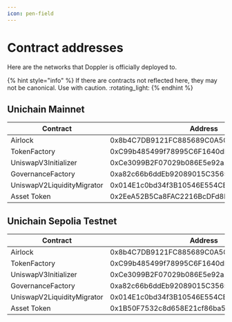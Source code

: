 ```yaml
---
icon: pen-field
---
```


# Contract addresses

Here are the networks that Doppler is officially deployed to.

{% hint style="info" %}
If there are contracts not reflected here, they may not be canonical. Use with caution. :rotating\_light:
{% endhint %}

## Unichain Mainnet

<table><thead><tr><th width="280">Contract</th><th>Address</th></tr></thead><tbody><tr><td>Airlock</td><td>0x8b4C7DB9121FC885689C0A50D5a1429F15AEc2a0</td></tr><tr><td>TokenFactory</td><td>0xC99b485499f78995C6F1640dbB1413c57f8BA684</td></tr><tr><td>UniswapV3Initializer</td><td>0xCe3099B2F07029b086E5e92a1573C5f5A3071783</td></tr><tr><td>GovernanceFactory  </td><td>0xa82c66b6ddEb92089015C3565E05B5c9750b2d4B</td></tr><tr><td>UniswapV2LiquidityMigrator </td><td>0x014E1c0bd34f3B10546E554CB33B3293fECDD056</td></tr><tr><td>Asset Token</td><td>0x2EeA52B5Ca8FAC2216BcDFd8F17221c8CA170381</td></tr></tbody></table>

## Unichain Sepolia Testnet

<table><thead><tr><th width="280">Contract</th><th>Address</th></tr></thead><tbody><tr><td>Airlock</td><td>0x8b4C7DB9121FC885689C0A50D5a1429F15AEc2a0</td></tr><tr><td>TokenFactory</td><td>0xC99b485499f78995C6F1640dbB1413c57f8BA684</td></tr><tr><td>UniswapV3Initializer</td><td>0xCe3099B2F07029b086E5e92a1573C5f5A3071783</td></tr><tr><td>GovernanceFactory  </td><td>0xa82c66b6ddEb92089015C3565E05B5c9750b2d4B</td></tr><tr><td>UniswapV2LiquidityMigrator </td><td>0x014E1c0bd34f3B10546E554CB33B3293fECDD056</td></tr><tr><td>Asset Token</td><td>0x1B50F7532c8d658E21cf86ba5875F1D6461FB1C0</td></tr></tbody></table>
